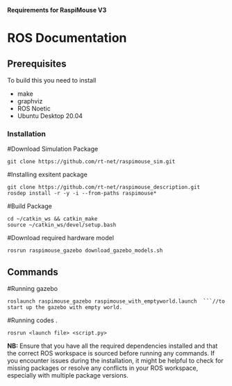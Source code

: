 **Requirements for RaspiMouse V3**
# ROS Documentation

## Prerequisites

To build this you need to install

* make
* graphviz
* ROS Noetic
* Ubuntu Desktop 20.04


### Installation

#Download Simulation Package
```cd ~/catkin_ws/src
git clone https://github.com/rt-net/raspimouse_sim.git
```
#Installing exsitent package
```git clone https://github.com/rt-net/raspimouse.git
git clone https://github.com/rt-net/raspimouse_description.git
rosdep install -r -y -i --from-paths raspimouse*
```
#Build Package
```
cd ~/catkin_ws && catkin_make
source ~/catkin_ws/devel/setup.bash
```
#Download required hardware model
```
rosrun raspimouse_gazebo download_gazebo_models.sh
```


## Commands

#Running gazebo
```
roslaunch raspimouse_gazebo raspimouse_with_emptyworld.launch  ```//to start up the gazebo with empty world.
```

#Running codes <In new terminal>.
```
rosrun <launch file> <script.py>

```




**NB:** Ensure that you have all the required dependencies installed and that the correct ROS workspace is sourced before running any commands. If you encounter issues during the installation, it might be helpful to check for missing packages or resolve any conflicts in your ROS workspace, especially with multiple package versions.


